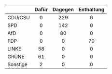 | |Dafür|Dagegen|Enthaltung
| ---|:---:| :---:|  :---:| 
| CDU/CSU|0|229|0
| SPD|0|142|0
| AfD|0|80|0
| FDP|0|0|70
| LINKE|58|0|0
| GRÜNE|61|0|0
| Sonstige|2|0|0